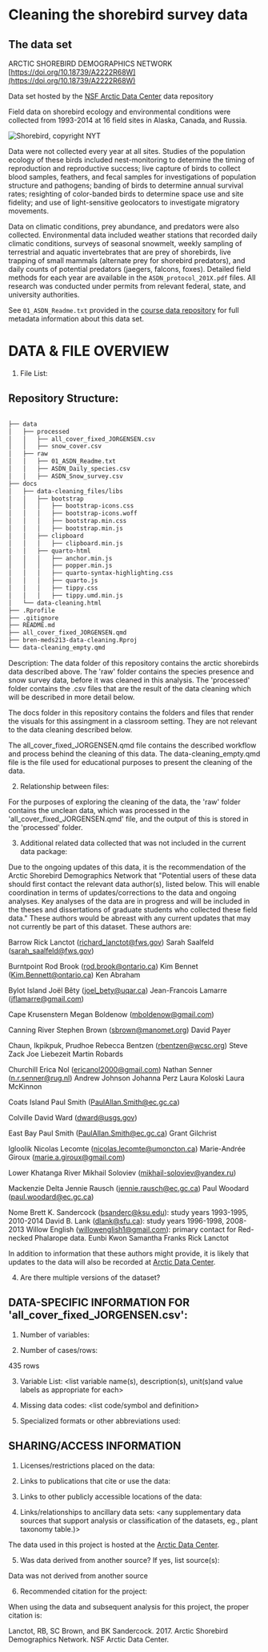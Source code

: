 # Cleaning the shorebird survey data 


## The data set

ARCTIC SHOREBIRD DEMOGRAPHICS NETWORK [https://doi.org/10.18739/A2222R68W](https://doi.org/10.18739/A2222R68W)

Data set hosted by the [NSF Arctic Data Center](https://arcticdata.io) data repository 

Field data on shorebird ecology and environmental conditions were collected from 1993-2014 at 16 field sites in Alaska, Canada, and Russia.

![Shorebird, copyright NYT](https://static01.nyt.com/images/2017/09/10/nyregion/10NATURE1/10NATURE1-superJumbo.jpg?quality=75&auto=webp)

Data were not collected every year at all sites. Studies of the population ecology of these birds included nest-monitoring to determine the timing of reproduction and reproductive success; live capture of birds to collect blood samples, feathers, and fecal samples for investigations of population structure and pathogens; banding of birds to determine annual survival rates; resighting of color-banded birds to determine space use and site fidelity; and use of light-sensitive geolocators to investigate migratory movements. 

Data on climatic conditions, prey abundance, and predators were also collected. Environmental data included weather stations that recorded daily climatic conditions, surveys of seasonal snowmelt, weekly sampling of terrestrial and aquatic invertebrates that are prey of shorebirds, live trapping of small mammals (alternate prey for shorebird predators), and daily counts of potential predators (jaegers, falcons, foxes). Detailed field methods for each year are available in the `ASDN_protocol_201X.pdf` files. All research was conducted under permits from relevant federal, state, and university authorities.

See `01_ASDN_Readme.txt` provided in the [course data repository](https://github.com/UCSB-Library-Research-Data-Services/bren-meds213-spring-2024-class-data) for full metadata information about this data set.

# DATA & FILE OVERVIEW

1. File List: 

## Repository Structure: 

```bash

├── data
│   ├── processed
│   │   ├── all_cover_fixed_JORGENSEN.csv
│   │   ├── snow_cover.csv
│   ├── raw
│   │   ├── 01_ASDN_Readme.txt
│   │   ├── ASDN_Daily_species.csv
│   │   ├── ASDN_Snow_survey.csv
├── docs
│   ├── data-cleaning_files/libs
│   │   ├── bootstrap
│   │   │   ├── bootstrap-icons.css
│   │   │   ├── bootstrap-icons.woff
│   │   │   ├── bootstrap.min.css
│   │   │   ├── bootstrap.min.js
│   │   ├── clipboard
│   │   │   ├── clipboard.min.js
│   │   ├── quarto-html
│   │   │   ├── anchor.min.js
│   │   │   ├── popper.min.js
│   │   │   ├── quarto-syntax-highlighting.css
│   │   │   ├── quarto.js
│   │   │   ├── tippy.css
│   │   │   ├── tippy.umd.min.js
│   └── data-cleaning.html
├── .Rprofile
├── .gitignore
├── README.md
├── all_cover_fixed_JORGENSEN.qmd
├── bren-meds213-data-cleaning.Rproj
└── data-cleaning_empty.qmd
```

Description: The data folder of this repository contains the arctic shorebirds data described above. The 'raw' folder contains the species presence and snow survey data, before it was cleaned in this analysis. The 'processed' folder contains the .csv files that are the result of the data cleaning which will be described in more detail below. 

The docs folder in this repository contains the folders and files that render the visuals for this assingment in a classroom setting. They are not relevant to the data cleaning described below. 

The all_cover_fixed_JORGENSEN.qmd file contains the described workflow and process behind the cleaning of this data. The data-cleaning_empty.qmd file is the file used for educational purposes to present the cleaning of the data. 


2. Relationship between files:

For the purposes of exploring the cleaning of the data, the 'raw' folder contains the unclean data, which was processed in the 'all_cover_fixed_JORGENSEN.qmd' file, and the output of this is stored in the 'processed' folder. 

3. Additional related data collected that was not included in the current data package:

Due to the ongoing updates of this data, it is the recommendation of the Arctic Shorebird Demographics Network that "Potential users of these data should first contact the relevant data author(s), listed below.  This will enable coordination in terms of updates/corrections to the data and ongoing analyses.  Key analyses of the data are in progress and will be included in the theses and dissertations of graduate students who collected these field data." These authors would be abreast with any current updates that may not currently be part of this dataset. These authors are: 

Barrow
	Rick Lanctot (richard_lanctot@fws.gov)
	Sarah Saalfeld (sarah_saalfeld@fws.gov)
	
Burntpoint
	Rod Brook (rod.brook@ontario.ca)
	Kim Bennet (Kim.Bennett@ontario.ca)
	Ken Abraham

Bylot Island
	Joël Bêty (joel_bety@uqar.ca)
	Jean-Francois Lamarre (jflamarre@gmail.com)

Cape Krusenstern
	Megan Boldenow (mboldenow@gmail.com)

Canning River
	Stephen Brown (sbrown@manomet.org)
	David Payer


Chaun, Ikpikpuk, Prudhoe
	Rebecca Bentzen (rbentzen@wcsc.org)
	Steve Zack
	Joe Liebezeit
	Martin Robards
	
Churchill
	Erica Nol (ericanol2000@gmail.com)
	Nathan Senner (n.r.senner@rug.nl)
	Andrew Johnson
	Johanna Perz
	Laura Koloski
	Laura McKinnon
	
Coats Island
	Paul Smith (PaulAllan.Smith@ec.gc.ca)

Colville
	David Ward (dward@usgs.gov)

East Bay
	Paul Smith (PaulAllan.Smith@ec.gc.ca)
	Grant Gilchrist

Igloolik
	Nicolas Lecomte (nicolas.lecomte@umoncton.ca)
	Marie-Andrée Giroux (marie.a.giroux@gmail.com)

Lower Khatanga River
	Mikhail Soloviev (mikhail-soloviev@yandex.ru)

Mackenzie Delta
	Jennie Rausch (jennie.rausch@ec.gc.ca)
	Paul Woodard (paul.woodard@ec.gc.ca)

Nome
	Brett K. Sandercock (bsanderc@ksu.edu): study years 1993-1995, 2010-2014
	David B. Lank (dlank@sfu.ca): study years 1996-1998, 2008-2013
	Willow English (willowenglish1@gmail.com): primary contact for Red-necked Phalarope data.
	Eunbi Kwon
	Samantha Franks
	Rick Lanctot

In addition to information that these authors might provide, it is likely that updates to the data will also be recorded at [Arctic Data Center](https://arcticdata.io).


4. Are there multiple versions of the dataset? 


## DATA-SPECIFIC INFORMATION FOR 'all_cover_fixed_JORGENSEN.csv':


1. Number of variables:

2. Number of cases/rows:

435 rows 

3. Variable List: <list variable name(s), description(s), unit(s)and value 
labels as appropriate for each>

4. Missing data codes: <list code/symbol and definition>

5. Specialized formats or other abbreviations used:

## SHARING/ACCESS INFORMATION

1. Licenses/restrictions placed on the data:

2. Links to publications that cite or use the data:

3. Links to other publicly accessible locations of the data:

4. Links/relationships to ancillary data sets: <any supplementary data sources 
that support analysis or classification of the datasets, eg., plant taxonomy table.)>

The data used in this project is hosted at the [Arctic Data Center](https://arcticdata.io). 

5. Was data derived from another source? If yes, list source(s): <list citations 
to original sources>

Data was not derived from another source

6. Recommended citation for the project:

When using the data and subsequent analysis for this project, the proper citation is: 

Lanctot, RB, SC Brown, and BK Sandercock. 2017. Arctic Shorebird Demographics Network. NSF Arctic Data Center.

























